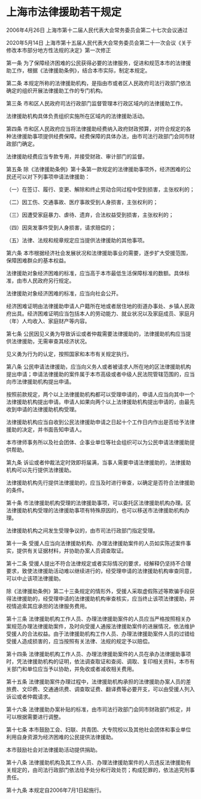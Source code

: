 # 上海市法律援助若干规定

2006年4月26日 上海市第十二届人民代表大会常务委员会第二十七次会议通过

2020年5月14日 上海市第十五届人民代表大会常务委员会第二十一次会议《关于修改本市部分地方性法规的决定》第一次修正

<!-- INFO END -->

第一条 为了保障经济困难的公民获得必要的法律服务，促进和规范本市的法律援助工作，根据《法律援助条例》，结合本市实际，制定本规定。

第二条 本规定所称的法律援助机构，是指由市或者区人民政府司法行政部门依法确定的组织开展法律援助工作的专门机构。

第三条 市和区人民政府司法行政部门监督管理本行政区域内的法律援助工作。

法律援助机构具体负责组织实施所在区域内的法律援助活动。

第四条 市和区人民政府应当将法律援助经费纳入政府财政预算，对符合规定的各种法律援助事项提供经费保障。经费保障的具体办法，由市司法行政部门会同市财政部门确定。

法律援助经费应当专款专用，并接受财政、审计部门的监督。

第五条 除《法律援助条例》第十条第一款规定的法律援助事项外，经济困难的公民还可以对下列事项申请法律援助：

（一）在签订、履行、变更、解除和终止劳动合同过程中受到损害，主张权利的；

（二）因工伤、交通事故、医疗事故受到人身损害，主张权利的；

（三）因遭受家庭暴力、虐待、遗弃，合法权益受到损害，主张权利的；

（四）因突发事件受到人身损害，请求赔偿的；

（五）法律、法规和规章规定应当提供法律援助的其他事项。

第六条 本市根据经济社会发展状况和法律援助事业的需要，逐步扩大受援范围，保障困难群众的基本权益。

法律援助对象经济困难的标准，应当高于本市最低生活保障标准的数额。具体标准，由市人民政府另行规定。

法律援助对象经济困难的标准，应当向社会公开。

经济困难证明由法律援助申请人户籍所在地或者居住地的街道办事处、乡镇人民政府出具。经济困难证明应当包括本人的劳动能力、就业状况以及家庭成员、家庭月（年）人均收入、家庭财产等内容。

第七条 公民因见义勇为导致诉讼或者仲裁需要法律援助的，法律援助机构应当提供法律援助，无需审查其经济状况。

见义勇为行为的认定，按照国家和本市有关规定执行。

第八条 公民申请法律援助，应当向义务人或者被请求人所在地的区法律援助机构提出申请；申请法律援助的案件属于本市高级或者中级人民法院管辖范围的，应当向市法律援助机构提出申请。

按照前款规定，两个以上法律援助机构都可以受理申请的，申请人应当向其中一个法律援助机构提出申请。申请人如果向两个以上法律援助机构提出申请的，由最先收到申请的法律援助机构受理。

法律援助机构应当自收到公民法律援助申请之日起十个工作日内作出是否给予法律援助的决定，并书面告知申请人。

本市律师事务所以及社会团体、企事业单位等社会组织可以为公民申请法律援助提供帮助。

第九条 诉讼或者仲裁法定时效即将届满，当事人需要申请法律援助的，法律援助机构可以先行提供法律援助。

法律援助机构先行提供法律援助的，应当及时进行审查，以确定是否符合法律援助的条件。

第十条 市法律援助机构受理的法律援助事项，可以委托区法律援助机构办理。区法律援助机构受理的法律援助事项有特殊原因的，也可以移送市法律援助机构办理。

法律援助机构之间发生受理争议的，由市司法行政部门指定受理。

第十一条 受援人应当向法律援助机构、办理法律援助案件的人员如实陈述案件事实，提供有关证据材料，并协助办案人员调查取证。

第十二条 受援人提出不符合法律规定或者实际情况的要求，经解释仍坚持不合理要求，致使法律援助活动难以继续进行的，经受理申请的法律援助机构审查同意，可以中止该项法律援助。

除《法律援助条例》第二十三条规定的情形外，受援人采取虚假陈述等欺骗手段获得法律援助的，经受理申请的法律援助机构审查核实，应当终止该项法律援助，并视情追索其应承担的法律服务费用。

第十三条 法律援助机构工作人员、办理法律援助案件的人员应当严格按照相关办案规范办理法律援助案件，及时向受援人通报法律援助案件的进展情况，依法维护受援人的合法权益。由于法律援助机构工作人员、办理法律援助案件人员的过错给受援人造成损害的，应当按照有关法律、法规的规定予以赔偿。

第十四条 法律援助机构工作人员、办理法律援助案件的人员在承办法律援助事项时，凭法律援助机构的证明，依法调查取证和查阅、调取、复印相关资料，本市有关部门和单位应当予以协助，并免收或者减收相关费用。

第十五条 法律援助案件办理过程中，法律援助机构承担的法律援助办案人员的差旅费、文印费、交通通讯费、调查取证费、翻译费等必要开支，可以由受援人列入诉讼或者仲裁请求。

第十六条 法律援助办案补贴的标准，由市司法行政部门会同市财政部门核定，并可以根据需要进行调整。

第十七条 本市鼓励工会、妇联、共青团、大专院校以及其他社会团体和事业单位利用自身资源为经济困难的公民提供法律援助。

本市鼓励社会对法律援助活动提供捐助。

第十八条 法律援助机构及其工作人员、办理法律援助案件的人员违反法律援助有关规定的，由司法行政部门依法给予处分和行政处罚；构成犯罪的，依法追究刑事责任。

第十九条 本规定自2006年7月1日起施行。

